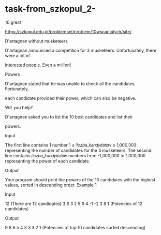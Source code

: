 # task-from_szkopul_2-

10 great

https://szkopul.edu.pl/problemset/problem/10wspanialych/site/

D'artagnan without musketeers

D'artagnan announced a competition for 3 musketeers. Unfortunately, there were a lot of

interested people. Even a million!

Powers

D'artagnan stated that he was unable to check all the candidates. Fortunately,

each candidate provided their power, which can also be negative.

Will you help?

D'artagnan asked you to list the 10 best candidates and list their

powers. 

Input

The first line contains 1 number 1 ≤ 𝑙𝑖𝑐𝑧𝑏𝑎_𝑘𝑎𝑛𝑑𝑦𝑑𝑎𝑡𝑜𝑤 ≤ 1,000,000
representing the number of candidates for the 3 musketeers.
The second line contains 𝑙𝑖𝑐𝑧𝑏𝑎_𝑘𝑎𝑛𝑑𝑦𝑑𝑎𝑡𝑜𝑤 numbers from -1,000,000 to
1,000,000 representing the power of each candidate.

Output

Your program should print the powers of the 10 candidates with the highest values, 
sorted in descending order. Example 1

Input

12 (There are 12 candidates)
3 6 3 2 5 9 4 -1 -2 3 8 1 (Potencies of 12 candidates)

Output

9 8 6 5 4 3 3 3 2 1 (Potencies of top 10 candidates sorted descending)
